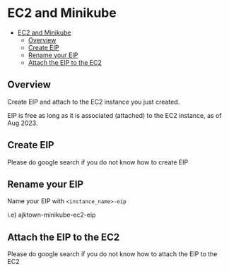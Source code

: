 # EC2 and Minikube

<!-- TOC -->

- [EC2 and Minikube](#ec2-and-minikube)
  - [Overview](#overview)
  - [Create EIP](#create-eip)
  - [Rename your EIP](#rename-your-eip)
  - [Attach the EIP to the EC2](#attach-the-eip-to-the-ec2)

<!-- /TOC -->

## Overview

Create EIP and attach to the EC2 instance you just created.

EIP is free as long as it is associated (attached) to the EC2 instance, as of Aug 2023.

## Create EIP

Please do google search if you do not know how to create EIP

## Rename your EIP

Name your EIP with `<instance_name>-eip`

i.e) ajktown-minikube-ec2-eip

## Attach the EIP to the EC2

Please do google search if you do not know how to attach the EIP to the EC2

